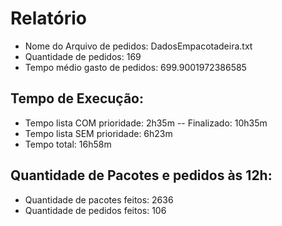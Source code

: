 # Relatório
 - Nome do Arquivo de pedidos: DadosEmpacotadeira.txt
 - Quantidade de pedidos: 169
 - Tempo médio gasto de pedidos: 699.9001972386585
## Tempo de Execução:
 - Tempo lista COM prioridade: 2h35m -- Finalizado: 10h35m
 - Tempo lista SEM prioridade: 6h23m
 - Tempo total: 16h58m
## Quantidade de Pacotes e pedidos às 12h:
 - Quantidade de pacotes feitos: 2636
 - Quantidade de pedidos feitos: 106
